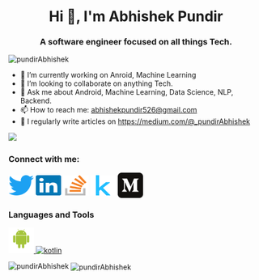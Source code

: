 <!--
**pundirAbhishek/pundirAbhishek** is a ✨ _special_ ✨ repository because its `README.md` (this file) appears on your GitHub profile.

Here are some ideas to get you started:

- 🔭 I’m currently working on Anroid, Machine Learning
- 🌱 I’m currently learning ...
- 👯 I’m looking to collaborate on anything Tech.
- 🤔 I’m looking for help with ...
- 💬 Ask me about ...
- 📫 How to reach me: abhishekpundir526@gmail.com
- 📝 I regularly write articles on https://medium.com/@_pundirAbhishek
- 😄 Pronouns: ...
- ⚡ Fun fact: ...
-->

<h1 align="center">Hi 👋, I'm Abhishek Pundir</h1>
<h3 align="center">A software engineer focused on all things Tech.</h3>

<p align="left"> <img src="https://komarev.com/ghpvc/?username=pundirAbhishek" alt="pundirAbhishek" /> </p>


- 🔭 I’m currently working on Anroid, Machine Learning
- 👯 I’m looking to collaborate on anything Tech.
- 💬 Ask me about Android, Machine Learning, Data Science, NLP, Backend.
- 📫 How to reach me: abhishekpundir526@gmail.com
- 📝 I regularly write articles on https://medium.com/@_pundirAbhishek


![](https://github-profile-trophy.vercel.app/?username=pundirAbhishek)

### Connect with me:



<p align="left">
<a href="https://twitter.com/_pundirAbhishek" target="blank"><img align="center" src="/Icons/twitter-logo.svg" height="40"  width="50"/></a>  
<a href="https://twitter.com/_pundirAbhishek" target="blank"><img align="center" src="/Icons/linkedin-logo.svg" height="40"  width="50"/></a>
<a href="https://twitter.com/_pundirAbhishek" target="blank"><img align="center" src="/Icons/stackoverflow-logo.svg" height="40"  width="50"/></a>
<a href="https://twitter.com/_pundirAbhishek" target="blank"><img align="center" src="/Icons/kaggle-logo.svg" height="40"  width="50"/></a>
<a href="https://twitter.com/_pundirAbhishek" target="blank"><img align="center" src="/Icons/medium-logo.svg" height="50"  width="50"/></a>
</p>

### Languages and Tools
<p align="left"> <a href="https://developer.android.com" target="_blank"> <img src="https://raw.githubusercontent.com/devicons/devicon/master/icons/android/android-original-wordmark.svg" alt="android" width="50" height="50"/> </a> <a href="https://kotlinlang.org" target="_blank"> <img src="https://www.vectorlogo.zone/logos/kotlinlang/kotlinlang-icon.svg" alt="kotlin" width="50" height="50"/> </a> </p>

<p><img align="left" src="https://github-readme-stats.vercel.app/api/top-langs/?username=pundirAbhishek&layout=compact&hide=html" alt="pundirAbhishek"/>
  
&nbsp;<img align="center" src="https://github-readme-stats.vercel.app/api?username=pundirAbhishek&show_icons=true&locale=en" alt="pundirAbhishek" /></p>
